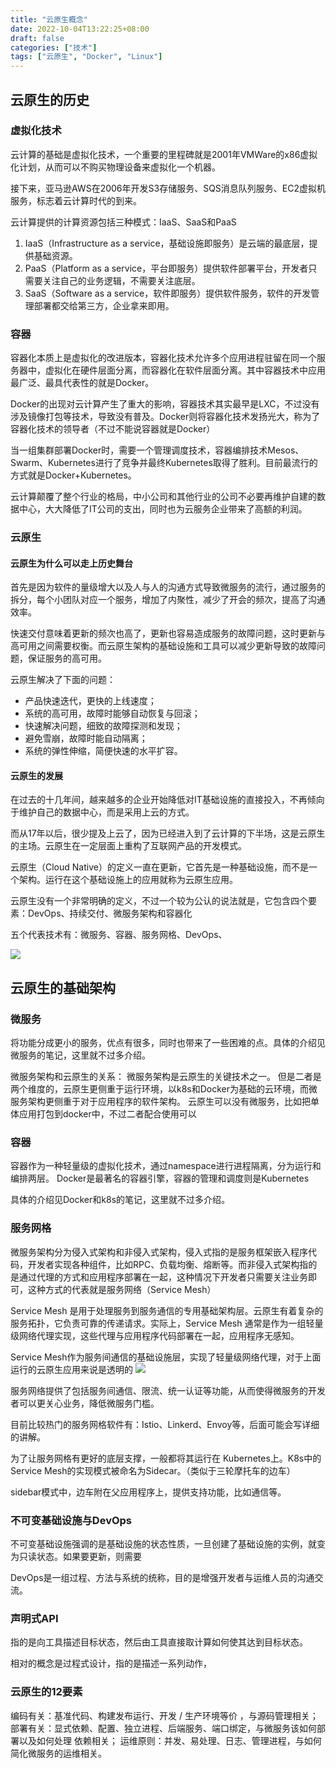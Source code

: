 ```yaml
---
title: "云原生概念"
date: 2022-10-04T13:22:25+08:00
draft: false
categories: ["技术"]
tags: ["云原生", "Docker", "Linux"]
---
```


## 云原生的历史

### 虚拟化技术

云计算的基础是虚拟化技术，一个重要的里程碑就是2001年VMWare的x86虚拟化计划，从而可以不购买物理设备来虚拟化一个机器。

接下来，亚马逊AWS在2006年开发S3存储服务、SQS消息队列服务、EC2虚拟机服务，标志着云计算时代的到来。

云计算提供的计算资源包括三种模式：IaaS、SaaS和PaaS

1. IaaS（Infrastructure as a service，基础设施即服务）是云端的最底层，提供基础资源。
2. PaaS（Platform as a service，平台即服务）提供软件部署平台，开发者只需要关注自己的业务逻辑，不需要关注底层。
3. SaaS（Software as a service，软件即服务）提供软件服务，软件的开发管理部署都交给第三方，企业拿来即用。


### 容器

容器化本质上是虚拟化的改进版本，容器化技术允许多个应用进程驻留在同一个服务器中，虚拟化在硬件层面分离，而容器化在软件层面分离。其中容器技术中应用最广泛、最具代表性的就是Docker。

Docker的出现对云计算产生了重大的影响，容器技术其实最早是LXC，不过没有涉及镜像打包等技术，导致没有普及。Docker则将容器化技术发扬光大，称为了容器化技术的领导者（不过不能说容器就是Docker）

当一组集群部署Docker时，需要一个管理调度技术，容器编排技术Mesos、Swarm、Kubernetes进行了竞争并最终Kubernetes取得了胜利。目前最流行的方式就是Docker+Kubernetes。

云计算颠覆了整个行业的格局，中小公司和其他行业的公司不必要再维护自建的数据中心，大大降低了IT公司的支出，同时也为云服务企业带来了高额的利润。

### 云原生

#### 云原生为什么可以走上历史舞台

首先是因为软件的量级增大以及人与人的沟通方式导致微服务的流行，通过服务的拆分，每个小团队对应一个服务，增加了内聚性，减少了开会的频次，提高了沟通效率。

快速交付意味着更新的频次也高了，更新也容易造成服务的故障问题，这时更新与高可用之间需要权衡。而云原生架构的基础设施和工具可以减少更新导致的故障问题，保证服务的高可用。

云原生解决了下面的问题：
- 产品快速迭代，更快的上线速度；
- 系统的高可用，故障时能够自动恢复与回滚；
- 快速解决问题，细致的故障探测和发现；
- 避免雪崩，故障时能自动隔离；
- 系统的弹性伸缩，简便快速的水平扩容。

#### 云原生的发展

在过去的十几年间，越来越多的企业开始降低对IT基础设施的直接投入，不再倾向于维护自己的数据中心，而是采用上云的方式。

而从17年以后，很少提及上云了，因为已经进入到了云计算的下半场，这是云原生的主场。云原生在一定层面上重构了互联网产品的开发模式。

云原生（Cloud Native）的定义一直在更新，它首先是一种基础设施，而不是一个架构。运行在这个基础设施上的应用就称为云原生应用。

云原生没有一个非常明确的定义，不过一个较为公认的说法就是，它包含四个要素：DevOps、持续交付、微服务架构和容器化

五个代表技术有：微服务、容器、服务网格、DevOps、

![](https://cloudn.com.au/img/cloud-native.png)


## 云原生的基础架构

### 微服务

将功能分成更小的服务，优点有很多，同时也带来了一些困难的点。具体的介绍见微服务的笔记，这里就不过多介绍。

微服务架构和云原生的关系：
微服务架构是云原生的关键技术之一。
但是二者是两个维度的，云原生更侧重于运行环境，以k8s和Docker为基础的云环境，而微服务架构更侧重于对于应用程序的软件架构。
云原生可以没有微服务，比如把单体应用打包到docker中，不过二者配合使用可以

### 容器

容器作为一种轻量级的虚拟化技术，通过namespace进行进程隔离，分为运行和编排两层。
Docker是最著名的容器引擎，容器的管理和调度则是Kubernetes

具体的介绍见Docker和k8s的笔记，这里就不过多介绍。

### 服务网格

微服务架构分为侵入式架构和非侵入式架构，侵入式指的是服务框架嵌入程序代码，开发者实现各种组件，比如RPC、负载均衡、熔断等。而非侵入式架构指的是通过代理的方式和应用程序部署在一起，这种情况下开发者只需要关注业务即可，这种方式的代表就是服务网络（Service Mesh）

Service Mesh 是用于处理服务到服务通信的专用基础架构层。云原生有着复杂的服务拓扑，它负责可靠的传递请求。实际上，Service Mesh 通常是作为一组轻量级网络代理实现，这些代理与应用程序代码部署在一起，应用程序无感知。

Service Mesh作为服务间通信的基础设施层，实现了轻量级网络代理，对于上面运行的云原生应用来说是透明的
![](https://res.cloudinary.com/dbmkzs2ez/image/upload/v1649939157/service-mesh-1.png)

服务网络提供了包括服务间通信、限流、统一认证等功能，从而使得微服务的开发者可以更关心业务，降低微服务门槛。

目前比较热门的服务网格软件有：Istio、Linkerd、Envoy等，后面可能会写详细的讲解。

为了让服务网格有更好的底层支撑，一般都将其运行在 Kubernetes上。K8s中的Service Mesh的实现模式被命名为Sidecar。（类似于三轮摩托车的边车）

sidebar模式中，边车附在父应用程序上，提供支持功能，比如通信等。


### 不可变基础设施与DevOps

不可变基础设施强调的是基础设施的状态性质，一旦创建了基础设施的实例，就变为只读状态。如果要更新，则需要

DevOps是一组过程、方法与系统的统称，目的是增强开发者与运维人员的沟通交流。

### 声明式API

指的是向工具描述目标状态，然后由工具直接取计算如何使其达到目标状态。

相对的概念是过程式设计，指的是描述一系列动作，

### 云原生的12要素

编码有关：基准代码、构建发布运行、开发 / 生产环境等价 ，与源码管理相关；
部署有关：显式依赖、配置、独立进程、后端服务、端口绑定，与微服务该如何部署以及如何处理
依赖相关；
运维原则：并发、易处理、日志、管理进程，与如何简化微服务的运维相关。
